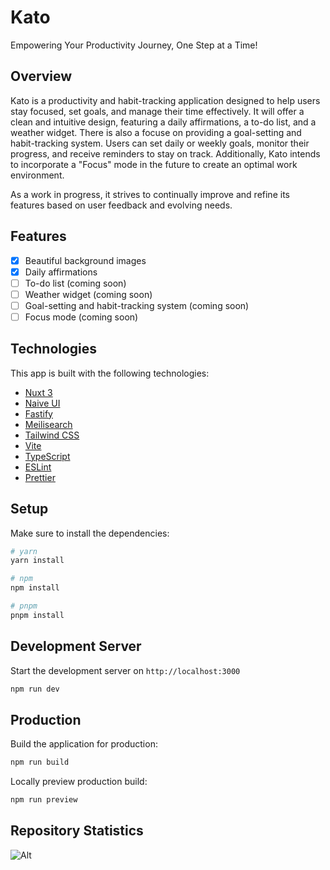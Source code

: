 # Kato

Empowering Your Productivity Journey, One Step at a Time!

## Overview

Kato is a productivity and habit-tracking application designed to help users stay focused, set goals, and manage their time effectively. It will offer a clean and intuitive design, featuring a daily affirmations, a to-do list, and a weather widget. There is also a focuse on providing a goal-setting and habit-tracking system. Users can set daily or weekly goals, monitor their progress, and receive reminders to stay on track. Additionally, Kato intends to incorporate a "Focus" mode in the future to create an optimal work environment.

As a work in progress, it strives to continually improve and refine its features based on user feedback and evolving needs.

## Features

- [x] Beautiful background images
- [x] Daily affirmations
- [ ] To-do list (coming soon)
- [ ] Weather widget (coming soon)
- [ ] Goal-setting and habit-tracking system (coming soon)
- [ ] Focus mode (coming soon)

## Technologies

This app is built with the following technologies:

- [Nuxt 3](https://nuxt.com/)
- [Naive UI](https://www.naiveui.com/en-US/os-theme)
- [Fastify](https://www.fastify.io/)
- [Meilisearch](https://www.meilisearch.com/)
- [Tailwind CSS](https://tailwindcss.com/)
- [Vite](https://vitejs.dev/)
- [TypeScript](https://www.typescriptlang.org/)
- [ESLint](https://eslint.org/)
- [Prettier](https://prettier.io/)

## Setup

Make sure to install the dependencies:

```bash
# yarn
yarn install

# npm
npm install

# pnpm
pnpm install
```

## Development Server

Start the development server on `http://localhost:3000`

```bash
npm run dev
```

## Production

Build the application for production:

```bash
npm run build
```

Locally preview production build:

```bash
npm run preview
```

## Repository Statistics

![Alt](https://repobeats.axiom.co/api/embed/4919cd9279a43bdf72ddcdeab8c96c28b34c5c82.svg "Repobeats analytics image")
